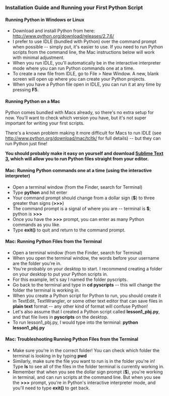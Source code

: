 ### Installation Guide and Running your First Python Script

#### Running Python in Windows or Linux
- Download and install Python from here: http://www.python.org/download/releases/2.7.6/
- I prefer to use IDLE (bundled with Python) over the command prompt when possible -- simply put, it's easier to use.  If you need to run Python scripts from the command line, the Mac instructions below will work with minimal adjustment.
- When you run IDLE, you'll automatically be in the interactive interpreter mode where you can run Python commands one at a time.
- To create a new file from IDLE, go to File > New Window.  A new, blank screen will open up where you can create your Python projects.
- When you have a Python file open in IDLE, you can run it at any time by pressing **F5**.

#### Running Python on a Mac

Python comes bundled with Macs already, so there's no extra setup for now.  You'll want to check which version you have, but it's not super important for writing your first scripts.

There's a known problem making it more difficult for Macs to run IDLE (see http://www.python.org/download/mac/tcltk/ for full details) -- but they can run Python just fine!

**You should probably make it easy on yourself and download [Sublime Text 3](http://www.sublimetext.com/3), which will allow you to run Python files straight from your editor.**

#### Mac: Running Python commands one at a time (using the interactive interpreter)
- Open a terminal window (from the Finder, search for Terminal)
- Type **python** and hit enter
- Your command prompt should change from a dollar sign (**$**) to three greater than signs (**>>>**)
- The command prompt is a signal of where you are -- terminal is **$**; python is **>>>**
- Once you have the **>>>** prompt, you can enter as many Python commands as you like.
- Type **exit()** to quit and return to the command prompt.

#### Mac: Running Python Files from the Terminal
- Open a terminal window (from the Finder, search for Terminal)
- When you open the terminal window, the words before your username are the folder you're in.
- You're probably on your desktop to start. I recommend creating a folder on your desktop to put your Python scripts in.
- For this example, let's say I named the folder pyscripts.
- Go back to the terminal and type in **cd pyscripts** -- this will change the folder the terminal is working in.
- When you create a Python script for Python to run, you should create it in TextEdit, TextWrangler, or some other text editor that can save files in **plain text** format -- any other kind of format will confuse Python!
- Let's also assume that I created a Python script called **lesson1_pbj.py**, and that file lives in **pyscripts** on the desktop.
- To run lesson1_pbj.py, I would type into the terminal: **python lesson1_pbj.py**

#### Mac: Troubleshooting Running Python Files from the Terminal
- Make sure you're in the correct folder! You can check which folder the terminal is looking in by typing **pwd**
- Similarly, make sure the file you want to run is in the folder you're in! Type **ls** to see all of the files in the folder terminal is currently working in.
- Remember that when you see the dollar sign prompt (**$**), you're working in terminal, and can run scripts at the command line.  But when you see the **>>>** prompt, you're in Python's interactive interpreter mode, and you'll need to type **exit()** to get back.

